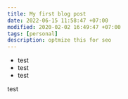 ```yaml
---
title: My first blog post
date: 2022-06-15 11:58:47 +07:00
modified: 2020-02-02 16:49:47 +07:00
tags: [personal]
description: optmize this for seo
---
```


* test
* test
* test

test
